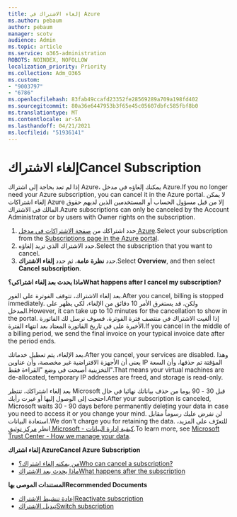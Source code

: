 ```yaml
---
title: إلغاء الاشتراك في Azure
ms.author: pebaum
author: pebaum
manager: scotv
audience: Admin
ms.topic: article
ms.service: o365-administration
ROBOTS: NOINDEX, NOFOLLOW
localization_priority: Priority
ms.collection: Adm_O365
ms.custom:
- "9003797"
- "6786"
ms.openlocfilehash: 83fab49ccafd23352fe28569289a709a198fd402
ms.sourcegitcommit: 80a36e6447953b3f65e45c05607dbfc585fbf8b0
ms.translationtype: MT
ms.contentlocale: ar-SA
ms.lasthandoff: 04/21/2021
ms.locfileid: "51936141"
---
```

# <a name="cancel-subscription"></a><span data-ttu-id="8cb5e-102">إلغاء الاشتراك</span><span class="sxs-lookup"><span data-stu-id="8cb5e-102">Cancel Subscription</span></span>

<span data-ttu-id="8cb5e-103">إذا لم تعد بحاجة إلى اشتراك Azure، يمكنك إلغاؤه في مدخل Azure.</span><span class="sxs-lookup"><span data-stu-id="8cb5e-103">If you no longer need your Azure subscription, you can cancel it in the Azure portal.</span></span> <span data-ttu-id="8cb5e-104">لا يمكن إلغاء اشتراكات Azure إلا من قبل مسؤول الحساب أو المستخدمين الذين لديهم حقوق المالك في الاشتراك.</span><span class="sxs-lookup"><span data-stu-id="8cb5e-104">Azure subscriptions can only be canceled by the Account Administrator or by users with Owner rights on the subscription.</span></span>

1. <span data-ttu-id="8cb5e-105">حدد اشتراكك من [صفحة الاشتراكات في مدخل Azure](https://portal.azure.com/#blade/Microsoft_Azure_Billing/SubscriptionsBlade).</span><span class="sxs-lookup"><span data-stu-id="8cb5e-105">Select your subscription from the [Subscriptions page in the Azure portal](https://portal.azure.com/#blade/Microsoft_Azure_Billing/SubscriptionsBlade).</span></span>
2. <span data-ttu-id="8cb5e-106">حدد الاشتراك الذي تريد إلغاؤه.</span><span class="sxs-lookup"><span data-stu-id="8cb5e-106">Select the subscription that you want to cancel.</span></span>
3. <span data-ttu-id="8cb5e-107">حدد **نظرة عامة**، ثم حدد **إلغاء الاشتراك**.</span><span class="sxs-lookup"><span data-stu-id="8cb5e-107">Select **Overview**, and then select **Cancel subscription**.</span></span>

<span data-ttu-id="8cb5e-108">**ماذا يحدث بعد إلغاء اشتراكي؟**</span><span class="sxs-lookup"><span data-stu-id="8cb5e-108">**What happens after I cancel my subscription?**</span></span>

<span data-ttu-id="8cb5e-109">بعد إلغاء الاشتراك، تتوقف الفوترة على الفور.</span><span class="sxs-lookup"><span data-stu-id="8cb5e-109">After you cancel, billing is stopped immediately.</span></span> <span data-ttu-id="8cb5e-110">ولكن، قد يستغرق الأمر 10 دقائق من الإلغاء، لكي يظهر على المدخل.</span><span class="sxs-lookup"><span data-stu-id="8cb5e-110">However, it can take up to 10 minutes for the cancellation to show in the portal.</span></span> <span data-ttu-id="8cb5e-111">إذا ألغيت الاشتراك في منتصف فترة الفوترة، فسوف نرسل لك الفاتورة الأخيرة على في تاريخ الفاتورة المعتاد بعد انتهاء الفترة.</span><span class="sxs-lookup"><span data-stu-id="8cb5e-111">If you cancel in the middle of a billing period, we send the final invoice on your typical invoice date after the period ends.</span></span>

<span data-ttu-id="8cb5e-112">بعد الإلغاء، يتم تعطيل خدماتك.</span><span class="sxs-lookup"><span data-stu-id="8cb5e-112">After you cancel, your services are disabled.</span></span> <span data-ttu-id="8cb5e-113">وهذا يعني أن الأجهزة الافتراضية غير مخصصة، وأن عناوين IP المؤقتة تم حذفها، وأن السعة التخزينية أصبحت في وضع "القراءة فقط".</span><span class="sxs-lookup"><span data-stu-id="8cb5e-113">That means your virtual machines are de-allocated, temporary IP addresses are freed, and storage is read-only.</span></span>

<span data-ttu-id="8cb5e-114">بعد إلغاء اشتراكك، تنتظر Microsoft قبل 30 - 90 يوما من حذف بياناتك نهائيا في حال احتجت إلى الوصول إليها أو غيرت رأيك.</span><span class="sxs-lookup"><span data-stu-id="8cb5e-114">After your subscription is canceled, Microsoft waits 30 - 90 days before permanently deleting your data in case you need to access it or you change your mind.</span></span> <span data-ttu-id="8cb5e-115">لن نفرض عليك رسوماً مقابل استعادة البيانات.</span><span class="sxs-lookup"><span data-stu-id="8cb5e-115">We don't charge you for retaining the data.</span></span> <span data-ttu-id="8cb5e-116">للتعرّف على المزيد، انظر [مركز توثيق Microsoft - كيفية إدارة البيانات](https://go.microsoft.com/fwLink/p/?LinkID=822930&clcid=0x409).</span><span class="sxs-lookup"><span data-stu-id="8cb5e-116">To learn more, see [Microsoft Trust Center - How we manage your data](https://go.microsoft.com/fwLink/p/?LinkID=822930&clcid=0x409).</span></span>

<span data-ttu-id="8cb5e-117">**إلغاء اشتراك Azure**</span><span class="sxs-lookup"><span data-stu-id="8cb5e-117">**Cancel Azure Subscription**</span></span>

- [<span data-ttu-id="8cb5e-118">من يمكنه إلغاء اشتراك؟</span><span class="sxs-lookup"><span data-stu-id="8cb5e-118">Who can cancel a subscription?</span></span>](https://docs.microsoft.com/azure/billing/billing-how-to-cancel-azure-subscription?WT.mc_id=Portal-Microsoft_Azure_Support#who-can-cancel-a-subscription)
- [<span data-ttu-id="8cb5e-119">ماذا يحدث بعد الاشتراك</span><span class="sxs-lookup"><span data-stu-id="8cb5e-119">What happens after the subscription</span></span>](https://docs.microsoft.com/azure/billing/billing-how-to-cancel-azure-subscription?WT.mc_id=Portal-Microsoft_Azure_Support#what-happens-after-i-cancel-my-subscription)

<span data-ttu-id="8cb5e-120">**المستندات الموصى بها**</span><span class="sxs-lookup"><span data-stu-id="8cb5e-120">**Recommended Documents**</span></span>

- [<span data-ttu-id="8cb5e-121">إعادة تنشيط الاشتراك</span><span class="sxs-lookup"><span data-stu-id="8cb5e-121">Reactivate subscription</span></span>](https://docs.microsoft.com/azure/billing/billing-how-to-cancel-azure-subscription?WT.mc_id=Portal-Microsoft_Azure_Support#reactivate-subscription)
- [<span data-ttu-id="8cb5e-122">تبديل الاشتراك</span><span class="sxs-lookup"><span data-stu-id="8cb5e-122">Switch subscription</span></span>](https://docs.microsoft.com/azure/billing/billing-how-to-switch-azure-offer?WT.mc_id=Portal-Microsoft_Azure_Support)
